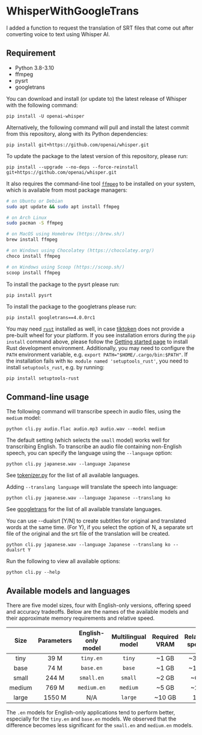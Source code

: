 # WhisperWithGoogleTrans

I added a function to request the translation of SRT files that come out after converting voice to text using Whisper AI.

## Requirement

* Python 3.8-3.10
* ffmpeg
* pysrt
* googletrans

You can download and install (or update to) the latest release of Whisper with the following command:

    pip install -U openai-whisper

Alternatively, the following command will pull and install the latest commit from this repository, along with its Python dependencies:

    pip install git+https://github.com/openai/whisper.git 

To update the package to the latest version of this repository, please run:

    pip install --upgrade --no-deps --force-reinstall git+https://github.com/openai/whisper.git

It also requires the command-line tool [`ffmpeg`](https://ffmpeg.org/) to be installed on your system, which is available from most package managers:

```bash
# on Ubuntu or Debian
sudo apt update && sudo apt install ffmpeg

# on Arch Linux
sudo pacman -S ffmpeg

# on MacOS using Homebrew (https://brew.sh/)
brew install ffmpeg

# on Windows using Chocolatey (https://chocolatey.org/)
choco install ffmpeg

# on Windows using Scoop (https://scoop.sh/)
scoop install ffmpeg
```

To install the package to the pysrt please run:

    pip install pysrt

To install the package to the googletrans please run:

    pip install googletrans==4.0.0rc1

You may need [`rust`](http://rust-lang.org) installed as well, in case [tiktoken](https://github.com/openai/tiktoken) does not provide a pre-built wheel for your platform. If you see installation errors during the `pip install` command above, please follow the [Getting started page](https://www.rust-lang.org/learn/get-started) to install Rust development environment. Additionally, you may need to configure the `PATH` environment variable, e.g. `export PATH="$HOME/.cargo/bin:$PATH"`. If the installation fails with `No module named 'setuptools_rust'`, you need to install `setuptools_rust`, e.g. by running:

```bash
pip install setuptools-rust
```


## Command-line usage

The following command will transcribe speech in audio files, using the `medium` model:

    python cli.py audio.flac audio.mp3 audio.wav --model medium

The default setting (which selects the `small` model) works well for transcribing English. To transcribe an audio file containing non-English speech, you can specify the language using the `--language` option:

    python cli.py japanese.wav --language Japanese

See [tokenizer.py](https://github.com/openai/whisper/blob/main/whisper/tokenizer.py) for the list of all available languages.   
   
Adding `--translang language` will translate the speech into language:

    python cli.py japanese.wav --language Japanese --translang ko

See [googletrans](https://py-googletrans.readthedocs.io/en/latest/#googletrans-languages) for the list of all available translate languages.   

You can use --dualsrt [Y/N] to create subtitles for original and translated words at the same time. (For Y), if you select the option of N, a separate srt file of the original and the srt file of the translation will be created.

    python cli.py japanese.wav --language Japanese --translang ko --dualsrt Y

Run the following to view all available options:

    python cli.py --help


## Available models and languages

There are five model sizes, four with English-only versions, offering speed and accuracy tradeoffs. Below are the names of the available models and their approximate memory requirements and relative speed. 


|  Size  | Parameters | English-only model | Multilingual model | Required VRAM | Relative speed |
|:------:|:----------:|:------------------:|:------------------:|:-------------:|:--------------:|
|  tiny  |    39 M    |     `tiny.en`      |       `tiny`       |     ~1 GB     |      ~32x      |
|  base  |    74 M    |     `base.en`      |       `base`       |     ~1 GB     |      ~16x      |
| small  |   244 M    |     `small.en`     |      `small`       |     ~2 GB     |      ~6x       |
| medium |   769 M    |    `medium.en`     |      `medium`      |     ~5 GB     |      ~2x       |
| large  |   1550 M   |        N/A         |      `large`       |    ~10 GB     |       1x       |

The `.en` models for English-only applications tend to perform better, especially for the `tiny.en` and `base.en` models. We observed that the difference becomes less significant for the `small.en` and `medium.en` models.
